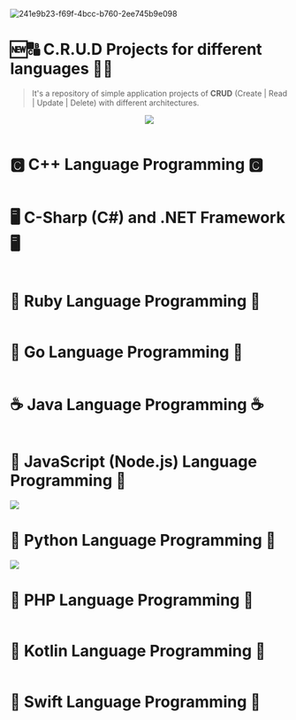 ![241e9b23-f69f-4bcc-b760-2ee745b9e098](https://user-images.githubusercontent.com/61624336/159622843-8f7ffa91-e9a5-49f4-8980-69d03dd2c3a7.png)

# 🆕🔠 C.R.U.D Projects for different languages 🔄🚮
<blockquote>It's a repository of simple application projects of <b>CRUD</b> (Create | Read | Update | Delete) with different architectures.</blockquote> 

<div align="center"><img src="https://static.platzi.com/media/landing-projects/Proyecto-Python-CRUD.png"></div></br \>


# 🅲 C++ Language Programming 🅲
<img src="">

# 🖥️ C-Sharp (C#) and .NET Framework 🖥️
<img src="">

# 💎 Ruby Language Programming 💎
<img src="">

# 🐹 Go Language Programming 🐹
<img src="">

# ☕ Java Language Programming ☕
<img src="">

# 📜 JavaScript (Node.js) Language Programming 📜
<img src="https://www.webdesignemfoco.com/img/files/original/368570-crud-nodejs-l.jpg">

# 🐍 Python Language Programming 🐍
<img src="https://www.webdesignemfoco.com/img/files/original/194176-banner-curso-de-python-l.jpg">

# 🐘 PHP Language Programming 🐘
<img src="">

# 🦜 Kotlin Language Programming 🦜
<img src="">

# 🦅 Swift Language Programming 🦅
